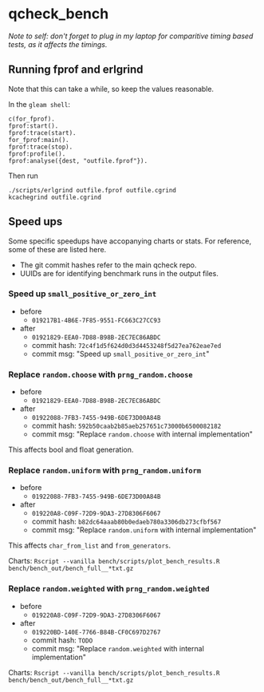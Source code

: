 # qcheck_bench

_Note to self: don't forget to plug in my laptop for comparitive timing based tests, as it affects the timings._

## Running fprof and erlgrind

Note that this can take a while, so keep the values reasonable.

In the `gleam shell`:

```
c(for_fprof).
fprof:start().
fprof:trace(start).
for_fprof:main().
fprof:trace(stop).
fprof:profile().
fprof:analyse({dest, "outfile.fprof"}).
```

Then run

```
./scripts/erlgrind outfile.fprof outfile.cgrind
kcachegrind outfile.cgrind
```

## Speed ups

Some specific speedups have accopanying charts or stats. For reference, some of these are listed here.

- The git commit hashes refer to the main qcheck repo.
- UUIDs are for identifying benchmark runs in the output files.

### Speed up `small_positive_or_zero_int`

- before
  - `019217B1-4B6E-7F85-9551-FC663C27CC93`
- after
  - `01921829-EEA0-7D88-B98B-2EC7EC86ABDC`
  - commit hash: `72c4f1d5f624d0d3d4453248f5d27ea762eae7ed`
  - commit msg: "Speed up `small_positive_or_zero_int`"

### Replace `random.choose` with `prng_random.choose`

- before
  - `01921829-EEA0-7D88-B98B-2EC7EC86ABDC`
- after
  - `01922088-7FB3-7455-949B-6DE73D00A84B`
  - commit hash: `592b50caab2b85aeb257651c73000b6500082182`
  - commit msg: "Replace `random.choose` with internal implementation"

This affects bool and float generation.

### Replace `random.uniform` with `prng_random.uniform`

- before
  - `01922088-7FB3-7455-949B-6DE73D00A84B`
- after
  - `019220A8-C09F-72D9-9DA3-27D8306F6067`
  - commit hash: `b82dc64aaab80b0edaeb780a3306db273cfbf567`
  - commit msg: "Replace `random.uniform` with internal implementation"

This affects `char_from_list` and `from_generators`.

Charts: `Rscript --vanilla bench/scripts/plot_bench_results.R bench/bench_out/bench_full__*txt.gz`

### Replace `random.weighted` with `prng_random.weighted`

- before
  - `019220A8-C09F-72D9-9DA3-27D8306F6067`
- after
  - `019220BD-140E-7766-B84B-CF0C697D2767`
  - commit hash: `TODO`
  - commit msg: "Replace `random.weighted` with internal implementation"

Charts: `Rscript --vanilla bench/scripts/plot_bench_results.R bench/bench_out/bench_full__*txt.gz`
